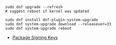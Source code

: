 ```
sudo dnf upgrade --refresh
# suggest reboot if kernel was updated

sudo dnf install dnf-plugin-system-upgrade
sudo dnf system-upgrade download --releasever=33
sudo dnf system-upgrade reboot
```

* [Package Signing Keys](https://getfedora.org/security/)
